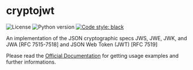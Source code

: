 # cryptojwt

![License](https://img.shields.io/badge/license-Apache%202-blue.svg)
![Python version](https://img.shields.io/badge/python-3.7%7C%203.8%20%7C%203.9%20%7C%203.10%20%7C%203.11-blue.svg)
[![Code style: black](https://img.shields.io/badge/code%20style-black-000000.svg)](https://github.com/psf/black)

An implementation of the JSON cryptographic specs JWS, JWE, JWK, and JWA [RFC 7515-7518] and JSON Web Token (JWT) [RFC 7519]

Please read the [Official Documentation](https://cryptojwt.readthedocs.io/en/latest/) for getting usage examples and further informations.
